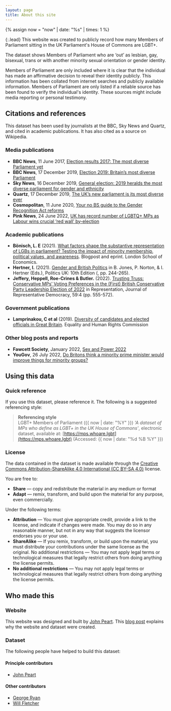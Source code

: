 ```yaml
---
layout: page
title: About this site
---
```


<!-- ASSIGN DATES -->
{% assign now = "now" | date: "%s" | times: 1 %}


{:.lead}
This website was created to publicly record how many Members of Parliament sitting in the UK Parliament's House of Commons are LGBT+.

The dataset shows Members of Parliament who are ‘out’ as lesbian, gay, bisexual, trans or with another minority sexual orientation or gender identity.

Members of Parliament are only included where it is clear that the individual has made an affirmative decision to reveal their identity publicly. This information has been collated from internet searches and publicly available information. Members of Parliament are only listed if a reliable source has been found to verify the individual's identity. These sources might include media reporting or personal testimony.

## Citations and references

This dataset has been used by journalists at the BBC, Sky News and Quartz, and cited in academic publications. It has also cited as a source on Wikipedia.

### Media publications

- **BBC News**, 11 June 2017, [Election results 2017: The most diverse Parliament yet](https://www.bbc.co.uk/news/election-2017-40232272)
- **BBC News**, 17 December 2019, [Election 2019: Britain’s most diverse Parliament](https://www.bbc.co.uk/news/election-2019-50808536)
- **Sky News**, 16 December 2019, [General election: 2019 heralds the most diverse parliament for gender and ethnicity](https://news.sky.com/story/general-election-2019-heralds-the-most-diverse-parliament-for-gender-and-ethnicity-11885529)
- **Quartz**, 17 December 2019, [The UK’s new parliament is its most diverse ever](https://qz.com/1769275/new-uk-parliament-has-record-number-of-female-non-white-and-lgbtq-mps/)
- **Cosmopolitan**, 11 June 2020, [Your no BS guide to the Gender Recognition Act reforms
](https://www.cosmopolitan.com/uk/reports/a29590439/gender-recognition-act/)
- **Pink News**, 24 June 2022, [UK has record number of LGBTQ+ MPs as Labour wins crucial ‘red wall’ by-election](https://www.thepinknews.com/2022/06/24/wakefield-by-election-lgbtq-mps-simon-lightwood/)

### Academic publications

- **Bönisch, L. E** (2021). [What factors shape the substantive representation of LGBs in parliament? Testing the impact of minority membership, political values, and awareness](https://blogs.lse.ac.uk/politicsandpolicy/lgb-representation/). Blogpost and eprint. London School of Economics. 
- **Hertner, I.** (2021). [Gender and British Politics](https://kclpure.kcl.ac.uk/portal/files/155399603/Hertner_Politics_UK_Chapter_11_proofs.pdf) in B. Jones, P. Norton, & I. Hertner (Eds.), Politics UK: 10th Edition (, pp. 244-265).
- **Jeffery, Heppell, Roe-Crines & Butler.** (2022). [Trusting Truss: Conservative MPs’ Voting Preferences in the (First) British Conservative Party Leadership Election of 2022](https://doi.org/10.1080/00344893.2023.2231469) in Representation, Journal of Representative Democracy, 59:4 (pp. 555-572).

### Government publications

- **Lamprinakou, C et al** (2019). [Diversity of candidates and elected officials in Great Britain](https://www.equalityhumanrights.com/en/publication-download/diversity-candidates-and-elected-officials-great-britain). Equality and Human Rights Commission

### Other blog posts and reports

- **Fawcett Society**, January 2022, [Sex and Power 2022](https://www.fawcettsociety.org.uk/sex-power-2022)
- **YouGov**, 26 July 2022, [Do Britons think a minority prime minister would improve things for minority groups?](https://yougov.co.uk/topics/politics/articles-reports/2022/07/26/do-britons-think-minority-prime-minister-would-imp)

## Using this data

### Quick reference

If you use this dataset, please reference it. The following is a suggested referencing style:

> **Referencing style**  \
> LGBT+ Members of Parliament ({{ now | date: "%Y" }}) *'A dataset of MPs who define as LGBT+ in the UK House of Commons'*, electronic dataset, available at: [https://mps.whoare.lgbt](https://mps.whoare.lgbt) (Accessed: {{ now | date: "%d %B %Y" }})

### License

The data contained in the dataset is made available through the [Creative Commons Attribution-ShareAlike 4.0 International (CC BY-SA 4.0)](https://creativecommons.org/licenses/by-sa/4.0/) license.

You are free to:

- **Share** — copy and redistribute the material in any medium or format
- **Adapt** — remix, transform, and build upon the material
for any purpose, even commercially.

Under the following terms:

- **Attribution** — You must give appropriate credit, provide a link to the license, and indicate if changes were made. You may do so in any reasonable manner, but not in any way that suggests the licensor endorses you or your use.
- **ShareAlike** — If you remix, transform, or build upon the material, you must distribute your contributions under the same license as the original.
No additional restrictions — You may not apply legal terms or technological measures that legally restrict others from doing anything the license permits.
- **No additional restrictions** — You may not apply legal terms or technological measures that legally restrict others from doing anything the license permits.

## Who made this

### Website

This website was designed and built by [John Peart](//www.johnpe.art). This [blog post](https://www.johnpe.art/2020/02/24/making-a-dataset-of-lgbt-mps) explains why the website and dataset were created.

### Dataset

The following people have helped to build this dataset:

#### Principle contributors

- [John Peart](https://www.johnpe.art)

#### Other contributors

- [George Ryan](https://twitter.com/GeorgeMRyan)
- [Will Fletcher](https://twitter.com/WillFletchUK)



